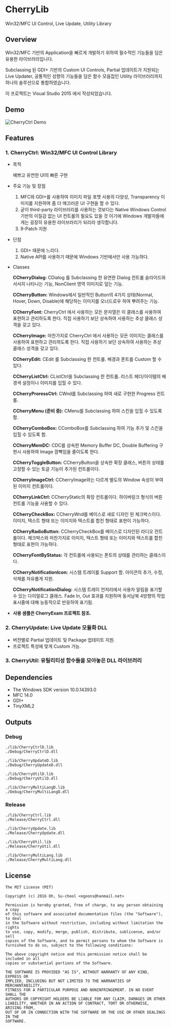 # CherryLib

Win32/MFC UI Control, Live Update, Utility Library

## Overview

Win32/MFC 기반의 Application을 빠르게 개발하기 위하여 필수적인 기능들을 담은 유용한 라이브러리입니다.

Subclassing 된 GDI+ 기반의 Custom UI Controls, Partial 업데이트가 지원되는 Live Updater, 공통적인 성향의 기능들을 담은 함수 모음집인 Utility 라이브러리까지 하나의 솔루션으로 통합하였습니다.

이 프로젝트는 Visual Studio 2015 에서 작성되었습니다.

## Demo

![CherryCtrl Demo](./demo.png)

## Features
### 1. CherryCtrl: Win32/MFC UI Control Library

  - 목적
  
    예쁘고 유연한 UI의 빠른 구현
  
  - 주요 기능 및 장점
  
    1. MFC와 GDI+를 사용하여 이미지 파일 포맷 사용의 다양성, Transparency 이미지를 지원하여 좀 더 매끄러운 UI 구현을 할 수 있다.
    2. 굳이 third-party 라이브러리를 사용하는 것보다는 Native Windows Control 기반의 이질감 없는 UI 컨트롤의 필요도 있을 것
    이기에 Windows 개발자들에게는 굉장히 유용한 라이브러리가 되리라 생각합니다.
    3. 9-Patch 지원

  - 단점
  
    1. GDI+ 때문에 느리다.
    2. Native API를 사용하기 때문에 Windows 기반에서만 사용 가능하다.
  
  - Classes

    **CCherryDialog:** CDialog 를 Subclassing 한 유연한 Dialog 컨트롤 슬라이드와 서서히 나타나는 기능, NonClient 영역 이미지로 덮는 기능.

    **CCherryButton:** Windows에서 일반적인 Button의 4가지 상태(Normal, Hover, Down, Disable)에 해당하는 이미지를 오너드로우 하여 뿌려주는 기능.

    **CCherryFont:** CherryCtrl 에서 사용하는 모든 문자열은 이 클래스를 사용하여 표현하고 관리하도록 한다. 직접 사용하기 보단 상속하여 사용하는 추상 클래스 성격을 갖고 있다.
    
    **CCherryImage:** 마찬가지로 CherryCtrl 에서 사용하는 모든 이미지는 클래스를 사용하여 표현하고 관리하도록 한다. 직접 사용하기 보단 상속하여 사용하는 추상 클래스 성격을 갖고 있다.

    **CCherryEdit:** CEdit 를 Subclassing 한 컨트롤. 배경과 폰트를 Custom 할 수 있다.

    **CCherryListCtrl:** CListCtrl을 Subclassing 한 컨트롤. 리스트 헤더/아이템의 배경색 설정이나 이미지를 입힐 수 있다.
    
    **CCherryProressCtrl:** CWnd를 Subclassing 하여 새로 구현한 Progress 컨트롤.

    **CCherryMenu (준비 중):** CMenu를 Subclassing 하여 스킨을 입힐 수 있도록 함.

    **CCherryComboBox:** CComboBox를 Subclassing 하여 기능 추가 및 스킨을 입힐 수 있도록 함.

    **CCherryMemDC:** CDC를 상속한 Memory Buffer DC, Double Buffering 구현시 사용하여 Image 깜빡임을 줄이도록 한다.

    **CCherryToggleButton:** CCherryButton을 상속한 확장 클래스, 버튼의 상태를 고정할 수 있는 토글 기능이 추가된 컨트롤이다.

    **CCherryImageCtrl:** CCherryImage와는 다르게 별도의 Window 속성이 부여된 이미지 컨트롤이다.

    **CCherryLinkCtrl:** CCherryStatic의 확장 컨트롤이다. 하이버링크 형식의 버튼 컨트롤 기능을 사용할 수 있다.

    **CCherryCheckBox:** CCherryWnd를 베이스로 새로 디자인 된 체크박스이다. 이미지, 텍스트 형태 또는 이미지와 텍스트를 합친 형태로 표현이 가능하다.

    **CCherryRadioButton:** CCherryCheckBox를 베이스로 디자인된 라디오 컨트롤이다. 체크박스와 마찬가지로 이미지, 텍스트 형태 또는 이미지와 텍스트를 합친 형태로 표현이 가능하다.

    **CCherryFontByStatus:** 각 컨트롤에 사용되는 폰트의 상태를 관리하는 클래스이다.

    **CCherryNotificationIcon:** 시스템 트레이를 Support 함. 아이콘의 추가, 수정, 삭제를 자유롭게 지원.

    **CCherryNotificationDialog:** 시스템 트레이 언저리에서 사용자 알림을 표기할 수 있는 다이얼로그 클래스. Fade In, Out 효과를 지원하며 동서남북 4방향의 작업표시줄에 대해 능동적으로 반응하여 표기됨.

  - **사용 샘플은 CherryExam 프로젝트 참조.**

### 2. CherryUpdate: Live Update 모듈화 DLL

- 버전별로 Partial 업데이트 및 Package 업데이트 지원.
- 프로젝트 특성에 맞게 Custom 가능.

### 3. CherryUtil: 유틸리티성 함수들을 모아놓은 DLL 라이브러리

## Dependencies

* The Windows SDK version 10.0.14393.0
* MFC 14.0
* GDI+
* TinyXML2

## Outputs

### Debug
```
./lib/CherryCtrlD.lib
./Debug/CherryCtrlD.dll

./lib/CherryUpdateD.lib
./Debug/CherryUpdateD.dll

./lib/CherryUtilD.lib
./Debug/CherryUtilD.dll

./lib/CherryMultiLangD.lib
./Debug/CherryMultiLangD.dll
```

### Release
```
./lib/CherryCtrl.lib
./Release/CherryCtrl.dll

./lib/CherryUpdate.lib
./Release/CherryUpdate.dll

./lib/CherryUtil.lib
./Release/CherryUtil.dll

./lib/CherryMultiLang.lib
./Release/CherryMultiLang.dll
```

## License
```
The MIT License (MIT)

Copyright (c) 2016 Oh, Su-cheol <ogoons@hanmail.net>

Permission is hereby granted, free of charge, to any person obtaining a copy
of this software and associated documentation files (the "Software"), to deal
in the Software without restriction, including without limitation the rights
to use, copy, modify, merge, publish, distribute, sublicense, and/or sell
copies of the Software, and to permit persons to whom the Software is
furnished to do so, subject to the following conditions:

The above copyright notice and this permission notice shall be included in all
copies or substantial portions of the Software.

THE SOFTWARE IS PROVIDED "AS IS", WITHOUT WARRANTY OF ANY KIND, EXPRESS OR
IMPLIED, INCLUDING BUT NOT LIMITED TO THE WARRANTIES OF MERCHANTABILITY,
FITNESS FOR A PARTICULAR PURPOSE AND NONINFRINGEMENT. IN NO EVENT SHALL THE
AUTHORS OR COPYRIGHT HOLDERS BE LIABLE FOR ANY CLAIM, DAMAGES OR OTHER
LIABILITY, WHETHER IN AN ACTION OF CONTRACT, TORT OR OTHERWISE, ARISING FROM,
OUT OF OR IN CONNECTION WITH THE SOFTWARE OR THE USE OR OTHER DEALINGS IN THE
SOFTWARE.
```
